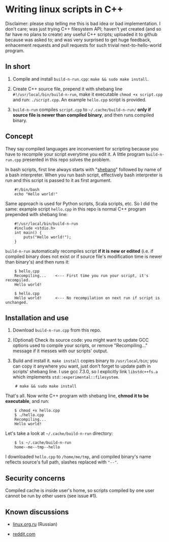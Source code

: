 # Writing linux scripts in C++

Disclaimer: please stop telling me this is bad idea or bad implementation. I don't care; was just trying C++ filesystem API; haven't yet created (and so far have no plans to create) any useful C++ scripts; uploaded it to github because was asked to; and was very surprised to get huge feedback, enhacement requests and pull requests for such trivial next-to-hello-world program.

## In short

1. Compile and install `build-n-run.cpp`: `make && sudo make install`.

2. Create C++ source file, prepend it with shebang line `#!/usr/local/bin/build-n-run`, make it executable `chmod +x script.cpp` and run: `./script.cpp`. An example `hello.cpp` script is provided.

3. `build-n-run` compiles `script.cpp` to `~/.cache/build-n-run/` **only if source file is newer than compiled binary**, and then runs compiled binary.

## Concept

They say compiled languages are inconvenient for scripting because you have to recompile your script everytime you edit it. A little program `build-n-run.cpp` presented in this repo solves the problem.

In bash scripts, first line always starts with "[shebang](https://en.wikipedia.org/wiki/Shebang_(Unix))" followed by name of a bash interpreter. When you run bash script, effectively bash interpreter is run and this script is passed to it as first argument.

        #!/bin/bash
        echo "Hello world!"

Same approach is used for Python scripts, Scala scripts, etc. So I did the same: example script `hello.cpp` in this repo is normal C++ program prepended with shebang line:

        #!/usr/local/bin/build-n-run
        #include <stdio.h>
        int main() {
            puts("Hello world!");
        }

`build-n-run` automatically recompiles script **if it is new or edited** (i.e. if compiled binary does not exist or if source file's modification time is newer than binary's) and then runs it:

        $ hello.cpp
        Recompiling...    <--- First time you run your script, it's recompiled.
        Hello world!

        $ hello.cpp
        Hello world!      <--- No recompilation on next run if script is unchanged.

## Installation and use

1. Download `build-n-run.cpp` from this repo.

2. (Optional) Check its source code: you might want to update GCC options used to compile your scripts, or remove "Recompiling..." message if it messes with our scripts' output.

3. Build and install it. `make install` copies binary to `/usr/local/bin`; you can copy it anywhere you want, just don't forget to update path in scripts' shebang line. I use gcc 7.3.0, so I explicitly link `libstdc++fs.a` which implements `std::experimental::filesystem`.

        # make && sudo make install

That's all. Now write C++ program with shebang line, **chmod it to be executable**, and run:

        $ chmod +x hello.cpp
        $ ./hello.cpp
        Recompiling...
        Hello world!

Let's take a look at `~/.cache/build-n-run` directory:

        $ ls ~/.cache/build-n-run
        home--me--tmp--hello

I downloaded `hello.cpp` to `/home/me/tmp`, and compiled binary's name reflects source's full path, slashes replaced with `"--"`.

## Security concerns

Compiled cache is inside user's home, so scripts compiled by one user cannot be run by other users (see issue #1).

## Known discussions

- [linux.org.ru](https://www.linux.org.ru/forum/development/14090221) (Russian)

- [reddit.com](https://www.reddit.com/r/linux/comments/85gaqy/writing_linux_scripts_in_c/)
